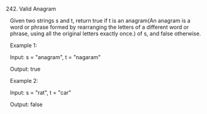 242. Valid Anagram

Given two strings s and t, return true if t is an anagram(An anagram is a word or phrase formed by rearranging the letters of a different word or phrase, using all the original letters exactly once.) of s, and false otherwise.

 

Example 1:

Input: s = "anagram", t = "nagaram"

Output: true

Example 2:

Input: s = "rat", t = "car"

Output: false

 